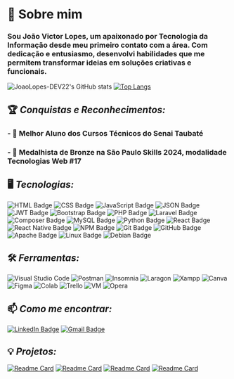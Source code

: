 # 👋 Sobre mim
###  Sou João Victor Lopes, um apaixonado por Tecnologia da Informação desde meu primeiro contato com a área. Com dedicação e entusiasmo, desenvolvi habilidades que me permitem transformar ideias em soluções criativas e funcionais.

![JoaoLopes-DEV22's GitHub stats](https://github-readme-stats.vercel.app/api?username=JoaoLopes-DEV22&show_icons=true&theme=dracula)
[![Top Langs](https://github-readme-stats.vercel.app/api/top-langs/?username=JoaoLopes-DEV22&layout=donut&theme=dracula)](https://github.com/JoaoLopes-DEV22)

## 🏆 *Conquistas e Reconhecimentos:*
### - 🥇 **Melhor Aluno dos Cursos Técnicos** do **Senai Taubaté** 
### - 🥉 **Medalhista de Bronze na São Paulo Skills 2024**, modalidade **Tecnologias Web #17**  

## 🖥️ *Tecnologias:*  
![HTML Badge](https://img.shields.io/badge/HTML5-E34F26?style=for-the-badge&logo=html5&logoColor=white)
![CSS Badge](https://img.shields.io/badge/CSS-1572B6?style=for-the-badge&logo=css3&logoColor=white) 
![JavaScript Badge](https://img.shields.io/badge/JavaScript-323330?style=for-the-badge&logo=javascript&logoColor=F7DF1E)
![JSON Badge](https://img.shields.io/badge/json-5E5C5C?style=for-the-badge&logo=json&logoColor=white)
![JWT Badge](https://img.shields.io/badge/JWT-000000?style=for-the-badge&logo=JSON%20web%20tokens&logoColor=white)
![Bootstrap Badge](https://img.shields.io/badge/Bootstrap-563D7C?style=for-the-badge&logo=bootstrap&logoColor=white)
![PHP Badge](https://img.shields.io/badge/PHP-777BB4?style=for-the-badge&logo=php&logoColor=white)
![Laravel Badge](https://img.shields.io/badge/Laravel-FF2D20?style=for-the-badge&logo=laravel&logoColor=white) 
![Composer Badge](https://img.shields.io/badge/Composer-885630?style=for-the-badge&logo=Composer&logoColor=white) 
![MySQL Badge](https://img.shields.io/badge/MySQL-4479A1?style=for-the-badge&logo=mysql&logoColor=white) 
![Python Badge](https://img.shields.io/badge/Python-3776AB?style=for-the-badge&logo=python&logoColor=white) 
![React Badge](https://img.shields.io/badge/React-61DAFB?style=for-the-badge&logo=react&logoColor=black)
![React Native Badge](https://img.shields.io/badge/React_Native-61DAFB?style=for-the-badge&logo=react&logoColor=black) 
![NPM Badge](https://img.shields.io/badge/npm-CB3837?style=for-the-badge&logo=npm&logoColor=white) 
![Git Badge](https://img.shields.io/badge/GIT-E44C30?style=for-the-badge&logo=git&logoColor=white) 
![GitHub Badge](https://img.shields.io/badge/GitHub-100000?style=for-the-badge&logo=github&logoColor=white) 
![Apache Badge](https://img.shields.io/badge/Apache-D22128?style=for-the-badge&logo=Apache&logoColor=white) 
![Linux Badge](https://img.shields.io/badge/Linux-FCC624?style=for-the-badge&logo=linux&logoColor=black) 
![Debian Badge](https://img.shields.io/badge/Debian-A81D33?style=for-the-badge&logo=debian&logoColor=white) 

## 🛠️ *Ferramentas:*  
![Visual Studio Code](https://img.shields.io/badge/Visual_Studio_Code-0078D4?style=for-the-badge&logo=visual%20studio%20code&logoColor=white)
![Postman](https://img.shields.io/badge/Postman-FF6C37?style=for-the-badge&logo=Postman&logoColor=white)
![Insomnia](https://img.shields.io/badge/Insomnia-5849be?style=for-the-badge&logo=Insomnia&logoColor=white)
![Laragon](https://img.shields.io/badge/Laragon-0E83CD?style=for-the-badge&logo=Laragon&logoColor=white)
![Xampp](https://img.shields.io/badge/Xampp-F37623?style=for-the-badge&logo=xampp&logoColor=white)
![Canva](https://img.shields.io/badge/Canva-%2300C4CC.svg?&style=for-the-badge&logo=Canva&logoColor=white)
![Figma](https://img.shields.io/badge/Figma-F24E1E?style=for-the-badge&logo=figma&logoColor=white)
![Colab](https://img.shields.io/badge/Colab-F9AB00?style=for-the-badge&logo=googlecolab&color=525252)
![Trello](https://img.shields.io/badge/Trello-0052CC?style=for-the-badge&logo=trello&logoColor=white)
![VM](https://img.shields.io/badge/VirtualBox-21416b?style=for-the-badge&logo=VirtualBox&logoColor=white)
![Opera](https://img.shields.io/badge/Opera-FF1B2D?style=for-the-badge&logo=Opera&logoColor=white)

## 📫 *Como me encontrar:*  
[![LinkedIn Badge](https://img.shields.io/badge/LinkedIn-0A66C2?style=for-the-badge&logo=linkedin&logoColor=white)](https://www.linkedin.com/in/joaolopesdev)
[![Gmail Badge](https://img.shields.io/badge/Gmail-D14836?style=for-the-badge&logo=gmail&logoColor=white)](mailto:joaovictorlopes146@gmail.com)  

## 💡 *Projetos:*  
[![Readme Card](https://github-readme-stats.vercel.app/api/pin/?username=JoaoLopes-DEV22&repo=consumo-api-rick-and-morty&theme=dracula)](https://github.com/JoaoLopes-DEV22/consumo-api-rick-and-morty)
[![Readme Card](https://github-readme-stats.vercel.app/api/pin/?username=JoaoLopes-DEV22&repo=game-mario&theme=dracula)](https://github.com/JoaoLopes-DEV22/game-mario)
[![Readme Card](https://github-readme-stats.vercel.app/api/pin/?username=JoaoLopes-DEV22&repo=prova-seletiva-spskills&theme=dracula)](https://github.com/JoaoLopes-DEV22/prova-seletiva-spskills)
[![Readme Card](https://github-readme-stats.vercel.app/api/pin/?username=JoaoLopes-DEV22&repo=prime-burguer&theme=dracula)](https://github.com/JoaoLopes-DEV22/prime-burguer)
